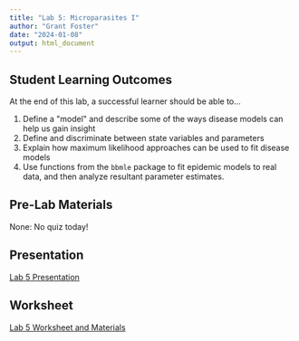 ```yaml
---
title: "Lab 5: Microparasites I"
author: "Grant Foster"
date: "2024-01-08"
output: html_document
---
```


## Student Learning Outcomes

At the end of this lab, a successful learner should be able to…

1. Define a "model" and describe some of the ways disease models can help us gain insight
2. Define and discriminate between state variables and parameters
3. Explain how maximum likelihood approaches can be used to fit disease models
4. Use functions from the `bbmle` package to fit epidemic models to real data, and then analyze resultant parameter estimates.

## Pre-Lab Materials
None: No quiz today!

## Presentation
[Lab 5 Presentation](/lab/lab5/Lab5Presentation.pdf)

## Worksheet
[Lab 5 Worksheet and Materials](/lab/lab5/Lab5_StudentMaterialsS25.zip)
